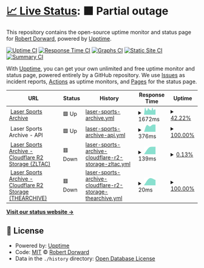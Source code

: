 # [📈 Live Status](https://status.tr1cky.au): <!--live status--> **🟧 Partial outage**

This repository contains the open-source uptime monitor and status page for [Robert Dorward](https://tr1cky.au), powered by [Upptime](https://github.com/upptime/upptime).

[![Uptime CI](https://github.com/dorwardtech/status/workflows/Uptime%20CI/badge.svg)](https://github.com/dorwardtech/status/actions?query=workflow%3A%22Uptime+CI%22)
[![Response Time CI](https://github.com/dorwardtech/status/workflows/Response%20Time%20CI/badge.svg)](https://github.com/dorwardtech/status/actions?query=workflow%3A%22Response+Time+CI%22)
[![Graphs CI](https://github.com/dorwardtech/status/workflows/Graphs%20CI/badge.svg)](https://github.com/dorwardtech/status/actions?query=workflow%3A%22Graphs+CI%22)
[![Static Site CI](https://github.com/dorwardtech/status/workflows/Static%20Site%20CI/badge.svg)](https://github.com/dorwardtech/status/actions?query=workflow%3A%22Static+Site+CI%22)
[![Summary CI](https://github.com/dorwardtech/status/workflows/Summary%20CI/badge.svg)](https://github.com/dorwardtech/status/actions?query=workflow%3A%22Summary+CI%22)

With [Upptime](https://upptime.js.org), you can get your own unlimited and free uptime monitor and status page, powered entirely by a GitHub repository. We use [Issues](https://github.com/dorwardtech/status/issues) as incident reports, [Actions](https://github.com/dorwardtech/status/actions) as uptime monitors, and [Pages](https://status.tr1cky.au) for the status page.

<!--start: status pages-->
<!-- This summary is generated by Upptime (https://github.com/upptime/upptime) -->
<!-- Do not edit this manually, your changes will be overwritten -->
<!-- prettier-ignore -->
| URL | Status | History | Response Time | Uptime |
| --- | ------ | ------- | ------------- | ------ |
| <img alt="" src="https://icons.duckduckgo.com/ip3/archive.lasersports.au.ico" height="13"> [Laser Sports Archive](https://archive.lasersports.au) | 🟩 Up | [laser-sports-archive.yml](https://github.com/DorwardTech/lsa-status/commits/HEAD/history/laser-sports-archive.yml) | <details><summary><img alt="Response time graph" src="./graphs/laser-sports-archive/response-time-week.png" height="20"> 1672ms</summary><br><a href="https://status.lasersports.au/history/laser-sports-archive"><img alt="Response time 1672" src="https://img.shields.io/endpoint?url=https%3A%2F%2Fraw.githubusercontent.com%2FDorwardTech%2Flsa-status%2FHEAD%2Fapi%2Flaser-sports-archive%2Fresponse-time.json"></a><br><a href="https://status.lasersports.au/history/laser-sports-archive"><img alt="24-hour response time 1604" src="https://img.shields.io/endpoint?url=https%3A%2F%2Fraw.githubusercontent.com%2FDorwardTech%2Flsa-status%2FHEAD%2Fapi%2Flaser-sports-archive%2Fresponse-time-day.json"></a><br><a href="https://status.lasersports.au/history/laser-sports-archive"><img alt="7-day response time 1672" src="https://img.shields.io/endpoint?url=https%3A%2F%2Fraw.githubusercontent.com%2FDorwardTech%2Flsa-status%2FHEAD%2Fapi%2Flaser-sports-archive%2Fresponse-time-week.json"></a><br><a href="https://status.lasersports.au/history/laser-sports-archive"><img alt="30-day response time 1672" src="https://img.shields.io/endpoint?url=https%3A%2F%2Fraw.githubusercontent.com%2FDorwardTech%2Flsa-status%2FHEAD%2Fapi%2Flaser-sports-archive%2Fresponse-time-month.json"></a><br><a href="https://status.lasersports.au/history/laser-sports-archive"><img alt="1-year response time 1672" src="https://img.shields.io/endpoint?url=https%3A%2F%2Fraw.githubusercontent.com%2FDorwardTech%2Flsa-status%2FHEAD%2Fapi%2Flaser-sports-archive%2Fresponse-time-year.json"></a></details> | <details><summary><a href="https://status.lasersports.au/history/laser-sports-archive">42.22%</a></summary><a href="https://status.lasersports.au/history/laser-sports-archive"><img alt="All-time uptime 42.22%" src="https://img.shields.io/endpoint?url=https%3A%2F%2Fraw.githubusercontent.com%2FDorwardTech%2Flsa-status%2FHEAD%2Fapi%2Flaser-sports-archive%2Fuptime.json"></a><br><a href="https://status.lasersports.au/history/laser-sports-archive"><img alt="24-hour uptime 92.00%" src="https://img.shields.io/endpoint?url=https%3A%2F%2Fraw.githubusercontent.com%2FDorwardTech%2Flsa-status%2FHEAD%2Fapi%2Flaser-sports-archive%2Fuptime-day.json"></a><br><a href="https://status.lasersports.au/history/laser-sports-archive"><img alt="7-day uptime 42.22%" src="https://img.shields.io/endpoint?url=https%3A%2F%2Fraw.githubusercontent.com%2FDorwardTech%2Flsa-status%2FHEAD%2Fapi%2Flaser-sports-archive%2Fuptime-week.json"></a><br><a href="https://status.lasersports.au/history/laser-sports-archive"><img alt="30-day uptime 42.22%" src="https://img.shields.io/endpoint?url=https%3A%2F%2Fraw.githubusercontent.com%2FDorwardTech%2Flsa-status%2FHEAD%2Fapi%2Flaser-sports-archive%2Fuptime-month.json"></a><br><a href="https://status.lasersports.au/history/laser-sports-archive"><img alt="1-year uptime 42.22%" src="https://img.shields.io/endpoint?url=https%3A%2F%2Fraw.githubusercontent.com%2FDorwardTech%2Flsa-status%2FHEAD%2Fapi%2Flaser-sports-archive%2Fuptime-year.json"></a></details>
| <img alt="" src="https://icons.duckduckgo.com/ip3/archive.lasersports.au.ico" height="13"> Laser Sports Archive - API | 🟩 Up | [laser-sports-archive-api.yml](https://github.com/DorwardTech/lsa-status/commits/HEAD/history/laser-sports-archive-api.yml) | <details><summary><img alt="Response time graph" src="./graphs/laser-sports-archive-api/response-time-week.png" height="20"> 376ms</summary><br><a href="https://status.lasersports.au/history/laser-sports-archive-api"><img alt="Response time 376" src="https://img.shields.io/endpoint?url=https%3A%2F%2Fraw.githubusercontent.com%2FDorwardTech%2Flsa-status%2FHEAD%2Fapi%2Flaser-sports-archive-api%2Fresponse-time.json"></a><br><a href="https://status.lasersports.au/history/laser-sports-archive-api"><img alt="24-hour response time 376" src="https://img.shields.io/endpoint?url=https%3A%2F%2Fraw.githubusercontent.com%2FDorwardTech%2Flsa-status%2FHEAD%2Fapi%2Flaser-sports-archive-api%2Fresponse-time-day.json"></a><br><a href="https://status.lasersports.au/history/laser-sports-archive-api"><img alt="7-day response time 376" src="https://img.shields.io/endpoint?url=https%3A%2F%2Fraw.githubusercontent.com%2FDorwardTech%2Flsa-status%2FHEAD%2Fapi%2Flaser-sports-archive-api%2Fresponse-time-week.json"></a><br><a href="https://status.lasersports.au/history/laser-sports-archive-api"><img alt="30-day response time 376" src="https://img.shields.io/endpoint?url=https%3A%2F%2Fraw.githubusercontent.com%2FDorwardTech%2Flsa-status%2FHEAD%2Fapi%2Flaser-sports-archive-api%2Fresponse-time-month.json"></a><br><a href="https://status.lasersports.au/history/laser-sports-archive-api"><img alt="1-year response time 376" src="https://img.shields.io/endpoint?url=https%3A%2F%2Fraw.githubusercontent.com%2FDorwardTech%2Flsa-status%2FHEAD%2Fapi%2Flaser-sports-archive-api%2Fresponse-time-year.json"></a></details> | <details><summary><a href="https://status.lasersports.au/history/laser-sports-archive-api">100.00%</a></summary><a href="https://status.lasersports.au/history/laser-sports-archive-api"><img alt="All-time uptime 100.00%" src="https://img.shields.io/endpoint?url=https%3A%2F%2Fraw.githubusercontent.com%2FDorwardTech%2Flsa-status%2FHEAD%2Fapi%2Flaser-sports-archive-api%2Fuptime.json"></a><br><a href="https://status.lasersports.au/history/laser-sports-archive-api"><img alt="24-hour uptime 100.00%" src="https://img.shields.io/endpoint?url=https%3A%2F%2Fraw.githubusercontent.com%2FDorwardTech%2Flsa-status%2FHEAD%2Fapi%2Flaser-sports-archive-api%2Fuptime-day.json"></a><br><a href="https://status.lasersports.au/history/laser-sports-archive-api"><img alt="7-day uptime 100.00%" src="https://img.shields.io/endpoint?url=https%3A%2F%2Fraw.githubusercontent.com%2FDorwardTech%2Flsa-status%2FHEAD%2Fapi%2Flaser-sports-archive-api%2Fuptime-week.json"></a><br><a href="https://status.lasersports.au/history/laser-sports-archive-api"><img alt="30-day uptime 100.00%" src="https://img.shields.io/endpoint?url=https%3A%2F%2Fraw.githubusercontent.com%2FDorwardTech%2Flsa-status%2FHEAD%2Fapi%2Flaser-sports-archive-api%2Fuptime-month.json"></a><br><a href="https://status.lasersports.au/history/laser-sports-archive-api"><img alt="1-year uptime 100.00%" src="https://img.shields.io/endpoint?url=https%3A%2F%2Fraw.githubusercontent.com%2FDorwardTech%2Flsa-status%2FHEAD%2Fapi%2Flaser-sports-archive-api%2Fuptime-year.json"></a></details>
| <img alt="" src="https://icons.duckduckgo.com/ip3/8da8270d73b1b88638c9051fb8c8da2d.r2.cloudflarestorage.com.ico" height="13"> [Laser Sports Archive - Cloudflare R2 Storage (ZLTAC)](https://8da8270d73b1b88638c9051fb8c8da2d.r2.cloudflarestorage.com/zltac) | 🟥 Down | [laser-sports-archive-cloudflare-r2-storage-zltac.yml](https://github.com/DorwardTech/lsa-status/commits/HEAD/history/laser-sports-archive-cloudflare-r2-storage-zltac.yml) | <details><summary><img alt="Response time graph" src="./graphs/laser-sports-archive-cloudflare-r2-storage-zltac/response-time-week.png" height="20"> 139ms</summary><br><a href="https://status.lasersports.au/history/laser-sports-archive-cloudflare-r2-storage-zltac"><img alt="Response time 139" src="https://img.shields.io/endpoint?url=https%3A%2F%2Fraw.githubusercontent.com%2FDorwardTech%2Flsa-status%2FHEAD%2Fapi%2Flaser-sports-archive-cloudflare-r2-storage-zltac%2Fresponse-time.json"></a><br><a href="https://status.lasersports.au/history/laser-sports-archive-cloudflare-r2-storage-zltac"><img alt="24-hour response time 139" src="https://img.shields.io/endpoint?url=https%3A%2F%2Fraw.githubusercontent.com%2FDorwardTech%2Flsa-status%2FHEAD%2Fapi%2Flaser-sports-archive-cloudflare-r2-storage-zltac%2Fresponse-time-day.json"></a><br><a href="https://status.lasersports.au/history/laser-sports-archive-cloudflare-r2-storage-zltac"><img alt="7-day response time 139" src="https://img.shields.io/endpoint?url=https%3A%2F%2Fraw.githubusercontent.com%2FDorwardTech%2Flsa-status%2FHEAD%2Fapi%2Flaser-sports-archive-cloudflare-r2-storage-zltac%2Fresponse-time-week.json"></a><br><a href="https://status.lasersports.au/history/laser-sports-archive-cloudflare-r2-storage-zltac"><img alt="30-day response time 139" src="https://img.shields.io/endpoint?url=https%3A%2F%2Fraw.githubusercontent.com%2FDorwardTech%2Flsa-status%2FHEAD%2Fapi%2Flaser-sports-archive-cloudflare-r2-storage-zltac%2Fresponse-time-month.json"></a><br><a href="https://status.lasersports.au/history/laser-sports-archive-cloudflare-r2-storage-zltac"><img alt="1-year response time 139" src="https://img.shields.io/endpoint?url=https%3A%2F%2Fraw.githubusercontent.com%2FDorwardTech%2Flsa-status%2FHEAD%2Fapi%2Flaser-sports-archive-cloudflare-r2-storage-zltac%2Fresponse-time-year.json"></a></details> | <details><summary><a href="https://status.lasersports.au/history/laser-sports-archive-cloudflare-r2-storage-zltac">0.13%</a></summary><a href="https://status.lasersports.au/history/laser-sports-archive-cloudflare-r2-storage-zltac"><img alt="All-time uptime 0.13%" src="https://img.shields.io/endpoint?url=https%3A%2F%2Fraw.githubusercontent.com%2FDorwardTech%2Flsa-status%2FHEAD%2Fapi%2Flaser-sports-archive-cloudflare-r2-storage-zltac%2Fuptime.json"></a><br><a href="https://status.lasersports.au/history/laser-sports-archive-cloudflare-r2-storage-zltac"><img alt="24-hour uptime 0.13%" src="https://img.shields.io/endpoint?url=https%3A%2F%2Fraw.githubusercontent.com%2FDorwardTech%2Flsa-status%2FHEAD%2Fapi%2Flaser-sports-archive-cloudflare-r2-storage-zltac%2Fuptime-day.json"></a><br><a href="https://status.lasersports.au/history/laser-sports-archive-cloudflare-r2-storage-zltac"><img alt="7-day uptime 0.13%" src="https://img.shields.io/endpoint?url=https%3A%2F%2Fraw.githubusercontent.com%2FDorwardTech%2Flsa-status%2FHEAD%2Fapi%2Flaser-sports-archive-cloudflare-r2-storage-zltac%2Fuptime-week.json"></a><br><a href="https://status.lasersports.au/history/laser-sports-archive-cloudflare-r2-storage-zltac"><img alt="30-day uptime 0.13%" src="https://img.shields.io/endpoint?url=https%3A%2F%2Fraw.githubusercontent.com%2FDorwardTech%2Flsa-status%2FHEAD%2Fapi%2Flaser-sports-archive-cloudflare-r2-storage-zltac%2Fuptime-month.json"></a><br><a href="https://status.lasersports.au/history/laser-sports-archive-cloudflare-r2-storage-zltac"><img alt="1-year uptime 0.13%" src="https://img.shields.io/endpoint?url=https%3A%2F%2Fraw.githubusercontent.com%2FDorwardTech%2Flsa-status%2FHEAD%2Fapi%2Flaser-sports-archive-cloudflare-r2-storage-zltac%2Fuptime-year.json"></a></details>
| <img alt="" src="https://icons.duckduckgo.com/ip3/8da8270d73b1b88638c9051fb8c8da2d.r2.cloudflarestorage.com.ico" height="13"> [Laser Sports Archive - Cloudflare R2 Storage (THEARCHIVE)](https://8da8270d73b1b88638c9051fb8c8da2d.r2.cloudflarestorage.com/thearchive) | 🟥 Down | [laser-sports-archive-cloudflare-r2-storage-thearchive.yml](https://github.com/DorwardTech/lsa-status/commits/HEAD/history/laser-sports-archive-cloudflare-r2-storage-thearchive.yml) | <details><summary><img alt="Response time graph" src="./graphs/laser-sports-archive-cloudflare-r2-storage-thearchive/response-time-week.png" height="20"> 20ms</summary><br><a href="https://status.lasersports.au/history/laser-sports-archive-cloudflare-r2-storage-thearchive"><img alt="Response time 20" src="https://img.shields.io/endpoint?url=https%3A%2F%2Fraw.githubusercontent.com%2FDorwardTech%2Flsa-status%2FHEAD%2Fapi%2Flaser-sports-archive-cloudflare-r2-storage-thearchive%2Fresponse-time.json"></a><br><a href="https://status.lasersports.au/history/laser-sports-archive-cloudflare-r2-storage-thearchive"><img alt="24-hour response time 20" src="https://img.shields.io/endpoint?url=https%3A%2F%2Fraw.githubusercontent.com%2FDorwardTech%2Flsa-status%2FHEAD%2Fapi%2Flaser-sports-archive-cloudflare-r2-storage-thearchive%2Fresponse-time-day.json"></a><br><a href="https://status.lasersports.au/history/laser-sports-archive-cloudflare-r2-storage-thearchive"><img alt="7-day response time 20" src="https://img.shields.io/endpoint?url=https%3A%2F%2Fraw.githubusercontent.com%2FDorwardTech%2Flsa-status%2FHEAD%2Fapi%2Flaser-sports-archive-cloudflare-r2-storage-thearchive%2Fresponse-time-week.json"></a><br><a href="https://status.lasersports.au/history/laser-sports-archive-cloudflare-r2-storage-thearchive"><img alt="30-day response time 20" src="https://img.shields.io/endpoint?url=https%3A%2F%2Fraw.githubusercontent.com%2FDorwardTech%2Flsa-status%2FHEAD%2Fapi%2Flaser-sports-archive-cloudflare-r2-storage-thearchive%2Fresponse-time-month.json"></a><br><a href="https://status.lasersports.au/history/laser-sports-archive-cloudflare-r2-storage-thearchive"><img alt="1-year response time 20" src="https://img.shields.io/endpoint?url=https%3A%2F%2Fraw.githubusercontent.com%2FDorwardTech%2Flsa-status%2FHEAD%2Fapi%2Flaser-sports-archive-cloudflare-r2-storage-thearchive%2Fresponse-time-year.json"></a></details> | <details><summary><a href="https://status.lasersports.au/history/laser-sports-archive-cloudflare-r2-storage-thearchive">100.00%</a></summary><a href="https://status.lasersports.au/history/laser-sports-archive-cloudflare-r2-storage-thearchive"><img alt="All-time uptime 100.00%" src="https://img.shields.io/endpoint?url=https%3A%2F%2Fraw.githubusercontent.com%2FDorwardTech%2Flsa-status%2FHEAD%2Fapi%2Flaser-sports-archive-cloudflare-r2-storage-thearchive%2Fuptime.json"></a><br><a href="https://status.lasersports.au/history/laser-sports-archive-cloudflare-r2-storage-thearchive"><img alt="24-hour uptime 100.00%" src="https://img.shields.io/endpoint?url=https%3A%2F%2Fraw.githubusercontent.com%2FDorwardTech%2Flsa-status%2FHEAD%2Fapi%2Flaser-sports-archive-cloudflare-r2-storage-thearchive%2Fuptime-day.json"></a><br><a href="https://status.lasersports.au/history/laser-sports-archive-cloudflare-r2-storage-thearchive"><img alt="7-day uptime 100.00%" src="https://img.shields.io/endpoint?url=https%3A%2F%2Fraw.githubusercontent.com%2FDorwardTech%2Flsa-status%2FHEAD%2Fapi%2Flaser-sports-archive-cloudflare-r2-storage-thearchive%2Fuptime-week.json"></a><br><a href="https://status.lasersports.au/history/laser-sports-archive-cloudflare-r2-storage-thearchive"><img alt="30-day uptime 100.00%" src="https://img.shields.io/endpoint?url=https%3A%2F%2Fraw.githubusercontent.com%2FDorwardTech%2Flsa-status%2FHEAD%2Fapi%2Flaser-sports-archive-cloudflare-r2-storage-thearchive%2Fuptime-month.json"></a><br><a href="https://status.lasersports.au/history/laser-sports-archive-cloudflare-r2-storage-thearchive"><img alt="1-year uptime 100.00%" src="https://img.shields.io/endpoint?url=https%3A%2F%2Fraw.githubusercontent.com%2FDorwardTech%2Flsa-status%2FHEAD%2Fapi%2Flaser-sports-archive-cloudflare-r2-storage-thearchive%2Fuptime-year.json"></a></details>

<!--end: status pages-->

[**Visit our status website →**](https://status.tr1cky.au)

## 📄 License

- Powered by: [Upptime](https://github.com/upptime/upptime)
- Code: [MIT](./LICENSE) © [Robert Dorward](https://tr1cky.au)
- Data in the `./history` directory: [Open Database License](https://opendatacommons.org/licenses/odbl/1-0/)
